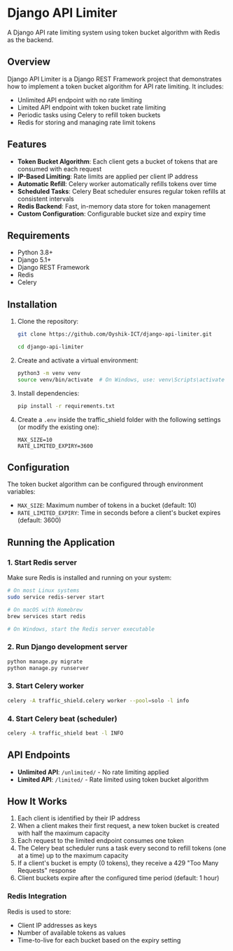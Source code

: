 # Django API Limiter

A Django API rate limiting system using token bucket algorithm with Redis as the backend.

## Overview

Django API Limiter is a Django REST Framework project that demonstrates how to implement a token bucket algorithm for API rate limiting. It includes:

- Unlimited API endpoint with no rate limiting
- Limited API endpoint with token bucket rate limiting
- Periodic tasks using Celery to refill token buckets
- Redis for storing and managing rate limit tokens

## Features

- **Token Bucket Algorithm**: Each client gets a bucket of tokens that are consumed with each request
- **IP-Based Limiting**: Rate limits are applied per client IP address
- **Automatic Refill**: Celery worker automatically refills tokens over time
- **Scheduled Tasks**: Celery Beat scheduler ensures regular token refills at consistent intervals
- **Redis Backend**: Fast, in-memory data store for token management
- **Custom Configuration**: Configurable bucket size and expiry time

## Requirements

- Python 3.8+
- Django 5.1+
- Django REST Framework
- Redis
- Celery

## Installation

1. Clone the repository:
   ```bash
   git clone https://github.com/Oyshik-ICT/django-api-limiter.git

   cd django-api-limiter
   ```

2. Create and activate a virtual environment:
   ```bash
   python3 -m venv venv
   source venv/bin/activate  # On Windows, use: venv\Scripts\activate
   ```

3. Install dependencies:
   ```bash
   pip install -r requirements.txt
   ```

4. Create a `.env` inside the traffic_shield folder with the following settings (or modify the existing one):
   ```
   MAX_SIZE=10
   RATE_LIMITED_EXPIRY=3600
   ```
   
## Configuration

The token bucket algorithm can be configured through environment variables:

- `MAX_SIZE`: Maximum number of tokens in a bucket (default: 10)
- `RATE_LIMITED_EXPIRY`: Time in seconds before a client's bucket expires (default: 3600)

## Running the Application

### 1. Start Redis server

Make sure Redis is installed and running on your system:

```bash
# On most Linux systems
sudo service redis-server start

# On macOS with Homebrew
brew services start redis

# On Windows, start the Redis server executable
```

### 2. Run Django development server

```bash
python manage.py migrate
python manage.py runserver
```

### 3. Start Celery worker

```bash
celery -A traffic_shield.celery worker --pool=solo -l info
```

### 4. Start Celery beat (scheduler)

```bash
celery -A traffic_shield beat -l INFO
```

## API Endpoints

- **Unlimited API**: `/unlimited/` - No rate limiting applied
- **Limited API**: `/limited/` - Rate limited using token bucket algorithm

## How It Works

1. Each client is identified by their IP address
2. When a client makes their first request, a new token bucket is created with half the maximum capacity
3. Each request to the limited endpoint consumes one token
4. The Celery beat scheduler runs a task every second to refill tokens (one at a time) up to the maximum capacity
5. If a client's bucket is empty (0 tokens), they receive a 429 "Too Many Requests" response
6. Client buckets expire after the configured time period (default: 1 hour)



### Redis Integration

Redis is used to store:
- Client IP addresses as keys
- Number of available tokens as values
- Time-to-live for each bucket based on the expiry setting
